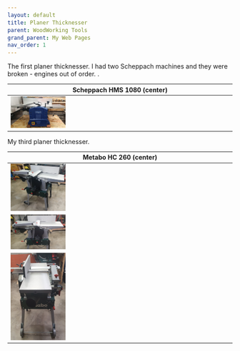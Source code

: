 ```yaml
---
layout: default
title: Planer Thicknesser
parent: WoodWorking Tools
grand_parent: My Web Pages
nav_order: 1
---
```


The first planer thicknesser. I had two Scheppach machines and they were broken - engines out of order. 
.

| Scheppach HMS 1080 (center)                                                     |
|---------------------------------------------------------------------------------|
| <img alt="image" height="25%" src="/media/Scheppach_HMS_1080.jpg" width="25%"/> | 

My third planer thicknesser.  

| Metabo HC 260 (center)                                                       |
|------------------------------------------------------------------------------|
| <img alt="image" height="25%" src="/media/Metabo_HC260.jpg" width="25%"/>    | 
| <img alt="image" height="25%" src="/media/Metabo_HC260_1.jpg" width="25%"/>  | 
| <img alt="image" height="25%" src="/media/Metabo_HC260_21.jpg" width="25%"/> |
